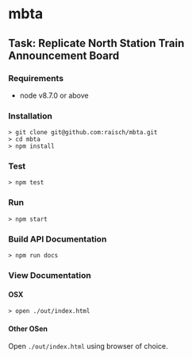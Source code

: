 # mbta

## Task: Replicate North Station Train Announcement Board

### Requirements
- node v8.7.0 or above

### Installation

```
> git clone git@github.com:raisch/mbta.git
> cd mbta
> npm install
```

### Test

```
> npm test
```

### Run

```
> npm start
```

### Build API Documentation

```
> npm run docs
```

### View Documentation

#### OSX

```
> open ./out/index.html
```

#### Other OSen

Open `./out/index.html` using browser of choice.
